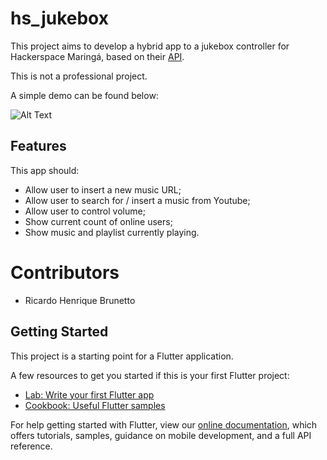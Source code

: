 # hs_jukebox

This project aims to develop a hybrid app to a jukebox controller for Hackerspace Maringá,
based on their [API](https://github.com/HackerSpaceMaringa/jukebox).

This is not a professional project.

A simple demo can be found below:

![Alt Text](https://media.giphy.com/media/AKulkrv9K4EwSrwSSb/giphy.gif)

## Features

This app should:

- Allow user to insert a new music URL;
- Allow user to search for / insert a music from Youtube;
- Allow user to control volume;
- Show current count of online users;
- Show music and playlist currently playing.

# Contributors

- Ricardo Henrique Brunetto

## Getting Started

This project is a starting point for a Flutter application.

A few resources to get you started if this is your first Flutter project:

- [Lab: Write your first Flutter app](https://flutter.io/docs/get-started/codelab)
- [Cookbook: Useful Flutter samples](https://flutter.io/docs/cookbook)

For help getting started with Flutter, view our 
[online documentation](https://flutter.io/docs), which offers tutorials, 
samples, guidance on mobile development, and a full API reference.
